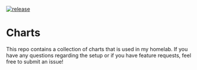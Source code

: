 [![release](https://github.com/haijeploeg/charts/actions/workflows/release.yaml/badge.svg)](https://github.com/haijeploeg/charts/actions/workflows/release.yaml)

# Charts

This repo contains a collection of charts that is used in my homelab. If you have any questions regarding the setup or if you have feature requests, feel free to submit an issue!
